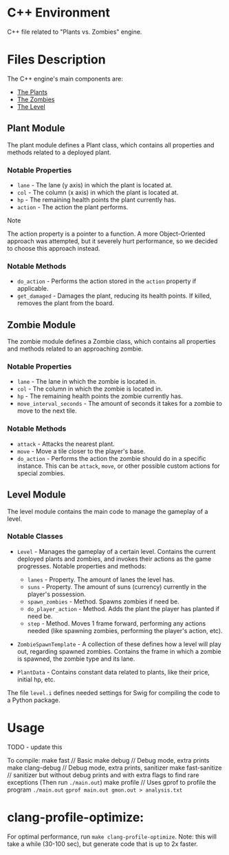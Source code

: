 # C++ Environment
C++ file related to "Plants vs. Zombies" engine.

# Files Description

The C++ engine's main components are:
- [The Plants](#plant-module)
- [The Zombies](#zombie-module)
- [The Level](#level-module)


## Plant Module
The plant module defines a Plant class, which contains all properties and methods related to a deployed plant.

### Notable Properties
- `lane` - The lane (y axis) in which the plant is located at.
- `col` - The column (x axis) in which the plant is located at.
- `hp` - The remaining health points the plant currently has.
- `action` - The action the plant performs.

> [!NOTE]
> The action property is a pointer to a function. A more Object-Oriented approach was attempted, but it severely hurt performance, so we decided to choose this approach instead.

### Notable Methods
- `do_action` - Performs the action stored in the `action` property if applicable.
- `get_damaged` - Damages the plant, reducing its health points. If killed, removes the plant from the board.


## Zombie Module
The zombie module defines a Zombie class, which contains all properties and methods related to an approaching zombie.

### Notable Properties
- `lane` - The lane in which the zombie is located in.
- `col` - The column in which the zombie is located in.
- `hp` - The remaining health points the zombie currently has.
- `move_interval_seconds` - The amount of seconds it takes for a zombie to move to the next tile.

### Notable Methods
- `attack` - Attacks the nearest plant.
- `move` - Move a tile closer to the player's base.
- `do_action` - Performs the action the zombie should do in a specific instance. This can be `attack`, `move`, or other possible custom actions for special zombies.


## Level Module
The level module contains the main code to manage the gameplay of a level.

### Notable Classes
- `Level` - Manages the gameplay of a certain level. Contains the current deployed plants and zombies, and invokes their actions as the game progresses. Notable properties and methods:
    - `lanes` - Property. The amount of lanes the level has.
    - `suns` - Property. The amount of suns (currency) currently in the player's possession.
    - `spawn_zombies` - Method. Spawns zombies if need be.
    - `do_player_action` - Method. Adds the plant the player has planted if need be.
    - `step` - Method. Moves 1 frame forward, performing any actions needed (like spawning zombies, performing the player's action, etc).

- `ZombieSpawnTemplate` - A collection of these defines how a level will play out, regarding spawned zombies. Contains the frame in which a zombie is spawned, the zombie type and its lane.
- `PlantData` - Contains constant data related to plants, like their price, initial hp, etc.


The file `level.i` defines needed settings for Swig for compiling the code to a Python package.

# Usage
TODO - update this

To compile:
make fast        // Basic
make debug       // Debug mode, extra prints
make clang-debug // Debug mode, extra prints, sanitizer
make fast-sanitize // sanitizer but without debug prints and with extra flags to find rare exceptions
(Then run `./main.out`)
make profile     // Uses gprof to profile the program
`./main.out`
`gprof main.out gmon.out > analysis.txt`

# clang-profile-optimize:
For optimal performance, run `make clang-profile-optimize`.
Note: this will take a while (30-100 sec), but generate code that is up to 2x faster.

